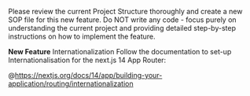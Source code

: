 Please review the current Project Structure thoroughly and create a new SOP file for this new feature. Do NOT write any code - focus purely on understanding the current project and providing detailed step-by-step instructions on how to implement the feature. 

**New Feature**
Internationalization
Follow the documentation to set-up Internationalisation for the next.js 14 App Router: 

 @https://nextjs.org/docs/14/app/building-your-application/routing/internationalization 

